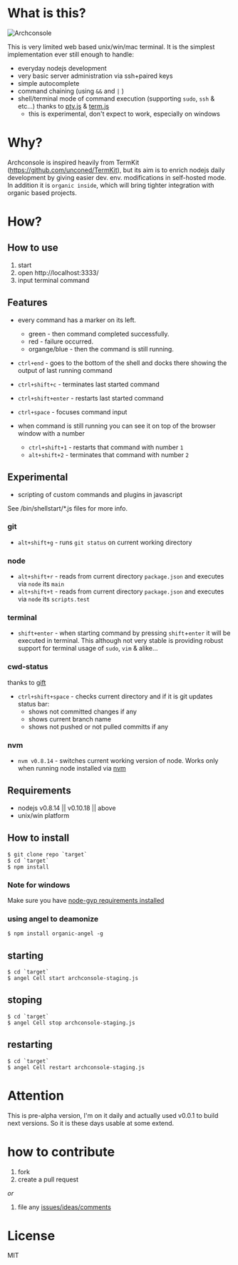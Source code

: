 # What is this? #

![Archconsole](https://raw.github.com/outbounder/organic-archconsole/master/preview.png)

This is very limited web based unix/win/mac terminal.
It is the simplest implementation ever still enough to handle:

* everyday nodejs development
* very basic server administration via ssh+paired keys
* simple autocomplete
* command chaining (using `&&` and `|` )
* shell/terminal mode of command execution (supporting `sudo`, `ssh` & etc...)
thanks to [pty.js](https://github.com/chjj/pty.js/) & [term.js](https://github.com/chjj/term.js/)
  * this is experimental, don't expect to work, especially on windows

# Why? #

Archconsole is inspired heavily from TermKit (https://github.com/unconed/TermKit),
but its aim is to enrich nodejs daily development by giving easier dev. env. modifications in self-hosted mode.
In addition it is `organic inside`, which will bring tighter integration with organic based projects.

# How? #

## How to use ##

1. start
2. open http://localhost:3333/
3. input terminal command

## Features

* every command has a marker on its left.
  * green - then command completed successfully.
  * red - failure occurred.
  * organge/blue - then the command is still running.

* `ctrl+end` - goes to the bottom of the shell and docks there showing the output of last running command
* `ctrl+shift+c` - terminates last started command
* `ctrl+shift+enter` - restarts last started command
* `ctrl+space` - focuses command input

* when command is still running you can see it on top of the browser window with a number
  * `ctrl+shift+1` - restarts that command with number `1`
  * `alt+shift+2` - terminates that command with number `2`

## Experimental

* scripting of custom commands and plugins in javascript

See /bin/shellstart/*.js files for more info.

### git

* `alt+shift+g` - runs `git status` on current working directory


### node

* `alt+shift+r` - reads from current directory `package.json` and executes via `node` its `main`
* `alt+shift+t` - reads from current directory `package.json` and executes via `node` its `scripts.test`

### terminal

* `shift+enter` - when starting command by pressing `shift`+`enter` it will be executed in terminal.
This although not very stable is providing robust support for terminal usage of `sudo`, `vim` & alike...

### cwd-status

thanks to [gift](https://github.com/sentientwaffle/gift)

* `ctrl+shift+space` - checks current directory and if it is git updates status bar:
  * shows not committed changes if any
  * shows current branch name
  * shows not pushed or not pulled committs if any

### nvm

* `nvm v0.8.14` - switches current working version of node. Works only when running node installed via [nvm](https://github.com/creationix/nvm)

## Requirements ##
* nodejs v0.8.14 || v0.10.18 || above
* unix/win platform

## How to install ##

    $ git clone repo `target`
    $ cd `target`
    $ npm install

### Note for windows
Make sure you have [node-gyp requirements installed](https://github.com/TooTallNate/node-gyp#installation)

### using angel to deamonize ###

    $ npm install organic-angel -g

## starting ##

    $ cd `target`
    $ angel Cell start archconsole-staging.js

## stoping ##

    $ cd `target`
    $ angel Cell stop archconsole-staging.js

## restarting ##

    $ cd `target`
    $ angel Cell restart archconsole-staging.js

# Attention #

This is pre-alpha version, I'm on it daily and actually used v0.0.1 to build next versions.
So it is these days usable at some extend.

# how to contribute #

1. fork
2. create a pull request

*or*

1. file any [issues/ideas/comments](https://github.com/outbounder/organic-archconsole/issues)


# License #

MIT
